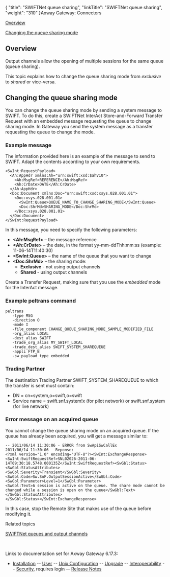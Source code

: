 {
    "title": "SWIFTNet queue sharing",
    "linkTitle": "SWIFTNet queue sharing",
    "weight": "310"
}<span class="mc-variable axway_variables.Component_Long_Name variable">Axway Gateway</span>: Connectors

[Overview](#overview)

[Changing the queue sharing mode](#changing_queue_share_mode)

<span id="overview"></span>

## Overview

Output channels allow the opening of multiple sessions for the same queue (queue sharing).

This topic explains how to change the queue sharing mode from *exclusive* to *shared* or vice-versa.

<span id="changing_queue_share_mode"></span>

## Changing the queue sharing mode

You can change the queue sharing mode by sending a system message to SWIFT. To do this, create a SWIFTNet InterAct Store-and-Forward Transfer Request with an embedded message requesting the queue to change sharing mode. In Gateway you send the system message as a transfer requesting the queue to change the mode.

### Example message

The information provided here is an example of the message to send to SWIFT. Adapt the contents according to your own requirements.


    <SwInt:RequestPayload>
      <Ah:AppHdr xmlns:Ah="urn:swift:xsd:$ahV10">
        <Ah:MsgRef>REFERENCE</Ah:MsgRef>
        <Ah:CrDate>DATE</Ah:CrDate>
      </Ah:AppHdr>
      <Doc:Document xmlns:Doc="urn:swift:xsd:xsys.028.001.01">
        <Doc:xsys.028.001.01>
          <SwInt:Queue>QUEUE_NAME_TO_CHANGE_SHARING_MODE</SwInt:Queue>
          <Doc:ShrMd>SHARING_MODE</Doc:ShrMd>
        </Doc:xsys.028.001.01>
      </Doc:Document>
    </SwInt:RequestPayload>

In this message, you need to specify the following parameters:

-   **&lt;Ah:MsgRef>** – the message reference
-   **&lt;Ah:CrDate>** – the date, in the format yy-mm-ddThh:mm:ss (example: 11-06-14T11:40:30)
-   **&lt;SwInt:Queue>** – the name of the queue that you want to change
-   **&lt;Doc:ShrMd>** – the sharing mode:
    -   **Exclusive** - not using output channels
    -   **Shared** - using output channels

Create a Transfer Request, making sure that you use the *embedded* mode for the InterAct message.

### Example peltrans command


    peltrans
       -type MSG
       -direction O
       -mode I
       -file_component CHANGE_QUEUE_SHARING_MODE_SAMPLE_MODIFIED_FILE
       -org_alias LOCAL
       -dest_alias SWIFT
       -trade_org_alias MY_SWIFT_LOCAL
       -trade_dest_alias SWIFT_SYSTEM_SHAREQUEUE
       -appli FTP_B
       -sw_payload_type embedded

### Trading Partner

The destination Trading Partner SWIFT\_SYSTEM\_SHAREQUEUE to which the transfer is sent must contain:

-   DN = cn=system,o=swift,o=swift
-   Service name = swift.snf.system!x (for pilot network) or swift.snf.system (for live network)

### Error message on an acquired queue

You cannot change the queue sharing mode on an acquired queue. If the queue has already been acquired, you will get a message similar to:


    -- 2011/06/14 11:30:06 - ERROR from SwApiSwCallEx
    2011/06/14 11:30:06   Reponse:
    <?xml version="1.0" encoding="UTF-8"?><SwInt:ExchangeResponse><SwInt:SwiftRequestRef>SNL02026-2011-06-14T09:30:18.5748.000135Z</SwInt:SwiftRequestRef><SwGbl:Status>
    <SwGbl:StatusAttributes>
    <SwGbl:Severity>Transient</SwGbl:Severity>
    <SwGbl:Code>Sw.SnF.OutputSessionActive</SwGbl:Code>
    <SwGbl:Parameter>Level=1</SwGbl:Parameter>
    <SwGbl:Text>A session is active on the queue. The share mode cannot be changed while a session is open on the queue</SwGbl:Text>
    </SwGbl:StatusAttributes>
    </SwGbl:Status></SwInt:ExchangeResponse>

In this case, stop the Remote Site that makes use of the queue before modifying it.

Related topics

[SWIFTNet queues and output channels](../swiftnet_output_channels)

 

Links to documentation set for Axway Gateway <span class="mc-variable axway_variables.Release_Number variable">6.17.3</span>:

-   [Installation](/bundle/Gateway_6173_InstallationGuide_allOS_en_HTML5/page/Content/start_page.htm) -- [User](/bundle/Gateway_6173_UsersGuide_allOS_en_HTML5/page/Content/start_page.htm) -- [Unix Configuration](/bundle/Gateway_6173_ConfigurationGuide_UNIX_en_HTML5/page/Content/start_page.htm) -- [Upgrade](/bundle/Gateway_6173_UpgradeGuide_allOS_en_HTML5/page/Content/start_page.htm) -- [Interoperability](/bundle/Gateway_6173_InteroperabilityGuide_allOS_en_HTML5/page/Content/start_page.htm) -- [Security](/bundle/Gateway_6173_SecurityGuide_allOS_en_HTML5/page/Content/start_page.htm), requires login -- [Release Notes](/bundle/Gateway_6173_ReleaseNotes_allOS_en_HTML5/page/Content/Gateway_ReleaseNotes_allOS_en.htm)
